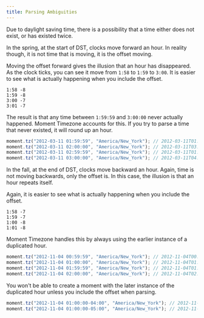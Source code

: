 ```yaml
---
title: Parsing Ambiguities
---
```




Due to daylight saving time, there is a possibility that a time either does
not exist, or has existed twice.

In the spring, at the start of DST, clocks move forward an hour. In reality though, it
is not time that is moving, it is the offset moving.

Moving the offset forward gives the illusion that an hour has disappeared. As the
clock ticks, you can see it move from `1:58` to `1:59` to `3:00`. It is easier to
see what is actually happening when you include the offset.

```
1:58 -8
1:59 -8
3:00 -7
3:01 -7
```

The result is that any time between `1:59:59` and `3:00:00` never actually happened.
Moment Timezone accounts for this. If you try to parse a time that never existed,
it will round up an hour.

```js
moment.tz("2012-03-11 01:59:59", "America/New_York"); // 2012-03-11T01:59:59-05:00
moment.tz("2012-03-11 02:00:00", "America/New_York"); // 2012-03-11T03:00:00-05:00
moment.tz("2012-03-11 02:59:59", "America/New_York"); // 2012-03-11T01:59:59-05:00
moment.tz("2012-03-11 03:00:00", "America/New_York"); // 2012-03-11T04:00:00-04:00
```

In the fall, at the end of DST, clocks move backward an hour. Again, time is not
moving backwards, only the offset is. In this case, the illusion is that an hour repeats itself.

Again, it is easier to see what is actually happening when you include the offset.

```
1:58 -7
1:59 -7
1:00 -8
1:01 -8
```

Moment Timezone handles this by always using the earlier instance of a duplicated hour.

```js
moment.tz("2012-11-04 00:59:59", "America/New_York"); // 2012-11-04T00:59:59-04:00
moment.tz("2012-11-04 01:00:00", "America/New_York"); // 2012-11-04T01:00:00-04:00
moment.tz("2012-11-04 01:59:59", "America/New_York"); // 2012-11-04T01:59:59-04:00
moment.tz("2012-11-04 02:00:00", "America/New_York"); // 2012-11-04T02:00:00-05:00
```

You won't be able to create a moment with the later instance of the duplicated hour unless you
include the offset when parsing.

```js
moment.tz("2012-11-04 01:00:00-04:00", "America/New_York"); // 2012-11-04T01:00:00-04:00
moment.tz("2012-11-04 01:00:00-05:00", "America/New_York"); // 2012-11-04T01:00:00-05:00
```
